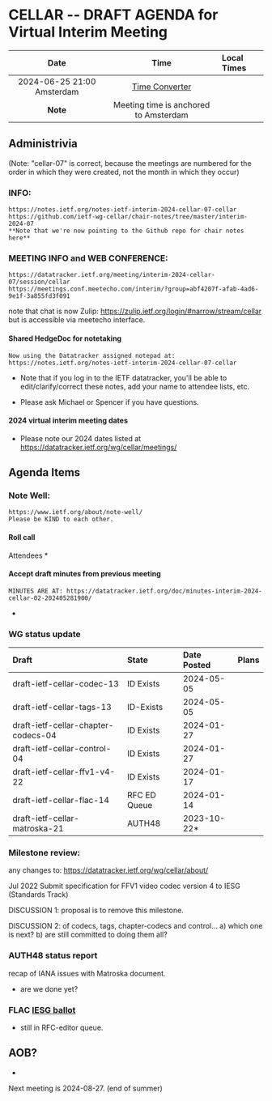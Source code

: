 # CELLAR -- DRAFT AGENDA for Virtual Interim Meeting

| Date |Time | Local Times |
|:------:|:-----------:|:------|
|2024-06-25 21:00 Amsterdam |[Time Converter](https://savvytime.com/converter/netherlands-amsterdam-to-utc-ny-new-york-city-ca-san-francisco/jun-22-2021/9pm)|
| **Note** | Meeting time is anchored to Amsterdam |

## Administrivia

(Note: "cellar-07" is correct, because the meetings are numbered for the order in which they were created, not the month in which they occur)

### INFO:
    https://notes.ietf.org/notes-ietf-interim-2024-cellar-07-cellar
    https://github.com/ietf-wg-cellar/chair-notes/tree/master/interim-2024-07
    **Note that we're now pointing to the Github repo for chair notes here**

### MEETING INFO and WEB CONFERENCE:
    https://datatracker.ietf.org/meeting/interim-2024-cellar-07/session/cellar
    https://meetings.conf.meetecho.com/interim/?group=abf4207f-afab-4ad6-9e1f-3a855fd3f091

note that chat is now Zulip:
    https://zulip.ietf.org/login/#narrow/stream/cellar
but is accessible via meetecho interface.

#### Shared HedgeDoc for notetaking

    Now using the Datatracker assigned notepad at:
    https://notes.ietf.org/notes-ietf-interim-2024-cellar-07-cellar

* Note that if you log in to the IETF datatracker, you'll be able to edit/clarify/correct these notes, add your name to attendee  lists, etc.

* Please ask Michael or Spencer if you have questions.

#### 2024 virtual interim meeting dates

 * Please note our 2024 dates listed at https://datatracker.ietf.org/wg/cellar/meetings/

## Agenda Items

### Note Well:
    https://www.ietf.org/about/note-well/
    Please be KIND to each other.

#### Roll call

  Attendees
   *

#### Accept draft minutes from previous meeting

    MINUTES ARE AT: https://datatracker.ietf.org/doc/minutes-interim-2024-cellar-02-202405281900/

   *

###  WG status update

| Draft | State | Date Posted | Plans
|:------|:------|:------------|:------
| draft-ietf-cellar-codec-13            | ID Exists | 2024-05-05  |
| draft-ietf-cellar-tags-13             | ID-Exists | 2024-05-05 |
| draft-ietf-cellar-chapter-codecs-04   | ID Exists | 2024-01-27  |
| draft-ietf-cellar-control-04          | ID Exists | 2024-01-27  |
| draft-ietf-cellar-ffv1-v4-22          | ID Exists | 2024-01-17  |
| draft-ietf-cellar-flac-14             | RFC ED Queue | 2024-01-14 |
| draft-ietf-cellar-matroska-21         | AUTH48    | 2023-10-22* |

###  Milestone review:

any changes to: https://datatracker.ietf.org/wg/cellar/about/

Jul 2022	Submit specification for FFV1 video codec version 4 to IESG (Standards Track)

DISCUSSION 1: proposal is to remove this milestone.

DISCUSSION 2: of codecs, tags, chapter-codecs and control...
    a) which one is next?
    b) are still committed to doing them all?


### AUTH48 status report

recap of IANA issues with Matroska document.
* are we done yet?


### FLAC [IESG ballot](https://datatracker.ietf.org/doc/draft-ietf-cellar-flac/ballot/)

   * still in RFC-editor queue.

## AOB?

   *

Next meeting is 2024-08-27. (end of summer)


